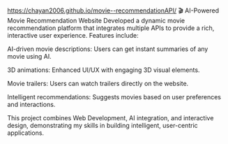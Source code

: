 https://chayan2006.github.io/movie--recommendationAPI/
🎬 AI-Powered Movie Recommendation Website
Developed a dynamic movie recommendation platform that integrates multiple APIs to provide a rich, interactive user experience. Features include:

AI-driven movie descriptions: Users can get instant summaries of any movie using AI.

3D animations: Enhanced UI/UX with engaging 3D visual elements.

Movie trailers: Users can watch trailers directly on the website.

Intelligent recommendations: Suggests movies based on user preferences and interactions.

This project combines Web Development, AI integration, and interactive design, demonstrating my skills in building intelligent, user-centric applications.
